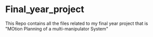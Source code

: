 # Final_year_project
This Repo contains all the files related to my final year project that is "MOtion Planning of a multi-manipulator System"
